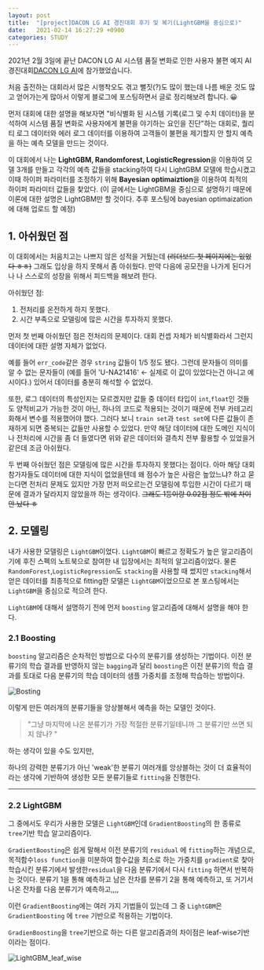 ```yaml
---
layout: post
title:  "[project]DACON LG AI 경진대회 후기 및 복기(LightGBM을 중심으로)"
date:   2021-02-14 16:27:29 +0900
categories: STUDY
---
```


2021년 2월 3일에 끝난 DACON LG AI 시스템 품질 변화로 인한 사용자 불편 예지 AI 경진대회[DACON LG AI](https://dacon.io/competitions/official/235687/overview/ )에 참가했었습니다.

처음 출전하는 대회라서 많은 시행착오도 겪고 뻘짓(?)도 많이 했는데 나름 배운 것도 많고 얻어가는게 많아서 이렇게 블로그에 포스팅하면서 글로 정리해보려 합니다. 😀



먼저 대회에 대한 설명을 해보자면 "비식별화 된 시스템 기록(로그 및 수치 데이터)을 분석하여 시스템 품질 변화로 사용자에게 불편을 야기하는 요인을 진단"하는 대회로, 퀄리티 로그 데이터와 에러 로그 데이터를 이용하여 고객들이 불편을 제기할지 안 할지 예측을 하는 예측 모델을 만드는 것이다.



이 대회에서 나는 **LightGBM, Randomforest, LogisticRegression**을 이용하여 모델 3개를 만들고 각각의 예측 값들을 stacking하여 다시 LightGBM 모델에 학습시켰고 이때 하이퍼 파라미터를 조정하기 위해 **Bayesian optimaiztion**을 이용하여 최적의 하이퍼 파라미터 값들을 찾았다. (이 글에서는 LightGBM을 중심으로 설명하기 때문에 이론에 대한 설명은 LightGBM만 할 것이다. 추후 포스팅에 bayesian optimaization에 대해 업로드 할 예정)



## 1. 아쉬웠던 점

이 대회에서는 처음치고는 나쁘지 않은 성적을 거뒀는데 ~~(리더보드 첫 페이지에는 있었다 ㅎㅎ)~~ 그래도 입상을 하지 못해서 좀 아쉬웠다. 만약 다음에 공모전을 나가게 된다거나 나 스스로의 성장을 위해서 피드백을 해보려 한다.

   

아쉬웠던 점:



1. 전처리를 온전하게 하지 못했다.
2. 시간 부족으로 모델링에 많은 시간을 투자하지 못했다. 

먼저 첫 번째 아쉬웠던 점은 전처리의 문제이다. 대회 컨셉 자체가 비식별화라서 그런지 데이터에 대한 설명 자체가 없었다. 



예를 들어 ```err_code```같은 경우 ```string``` 값들이 1/5 정도 됐다. 그런데 문자들이 의미를 알 수 없는 문자들이 (예를 들어 'U-NA21416' <- 실제로 이 값이 있었다는건 아니고 예시이다.) 있어서 데이터를 충분히 해석할 수 없었다. 



또한, 로그 데이터의 특성인지는 모르겠지만 값들 중 데이터 타입이 ```int```,```float```인 것들도 양적비교가 가능한 것이 아닌, 하나의 코드로 적용되는 것이기 때문에 전부 카테고리화해서 변수를 적용했어야 했다. 그러다 보니 ```train set```과 ```test set```에 다른 값들이 존재하게 되면 중복되는 값들만 사용할 수 있었다. 만약 해당 데이터에 대한 도메인 지식이나 전처리에 시간을 좀 더 들였다면 위와 같은 데이터와 결측치 전부 활용할 수 있었을거 같은데 조금 아쉬웠다.



두 번째 아쉬웠던 점은 모델링에 많은 시간을 투자하지 못했다는 점이다. 아마 해당 대회 참가자들도 데이터에 대한 지식이 없었을텐데 왜 점수가 높은 사람은 높았느냐? 하고 묻는다면 전처리 문제도 있지만 가장 먼저 떠오르는건 모델링에 투입한 시간이 다르기 때문에 결과가 달라지지 않았을까 하는 생각이다. ~~그래도 1등이랑 0.02점 정도 밖에 차이 안 났다 ㅎ~~ 



## 2. 모델링

내가 사용한 모델링은 ```LightGBM```이었다. ```LightGBM```이 빠르고 정확도가 높은 알고리즘이기에 후진 스펙의 노트북으로 참여한 내 입장에서는 최적의 알고리즘이었다. 물론 ```RandomForest```,```LogisticRegression```도 ```stacking```을 사용할 때 썼지만 ```stacking```해서 얻은 데이터를 최종적으로 fitting한 모델은 ```LightGBM```이었으므로 본 포스팅에서는 ```LightGBM```을 중심으로 적으려 한다.  

```LightGBM```에 대해서 설명하기 전에 먼저 ```boosting``` 알고리즘에 대해서 설명을 해야 한다. 

### 2.1 Boosting

```boosting``` 알고리즘은 순차적인 방법으로 다수의 분류기를 생성하는 기법이다. 이전 분류기의 학습 결과를 반영하지 않는 ```bagging```과 달리 ```boosting```은 이전 분류기의 학습 결과를 토대로 다음 분류기의 학습 데이터의 샘플 가중치를 조정해 학습하는 방법이다. 

![Bosting](https://user-images.githubusercontent.com/64791442/107853649-8d336600-6e5a-11eb-9a72-bff9e27a210c.png)

이렇게 만든 여러개의 분류기들을 앙상블해서 예측을 하는 모델인 것이다. 

>  "그냥 마지막에 나온 분류기가 가장 적절한 분류기일테니까 그 분류기만 쓰면 되지 않나? "

하는 생각이 있을 수도 있지만, 

하나의 강력한 분류기가 아닌 'weak'한 분류기 여러개를 앙상블하는 것이 더 효율적이라는 생각에 기반하여 생성한 모든 분류기들로 ```fitting```을 진행한다. 

***

### 2.2 LightGBM

그 중에서도 우리가 사용한 모델은 ```LightGBM```인데 ```GradientBoosting```의 한 종류로 ```tree```기반 학습 알고리즘이다.

```GradientBoosting```은 쉽게 말해서 이전 분류기의 ```residual``` 에 ```fitting```하는 개념으로, 목적함수```loss function```을 미분하여 함수값을 최소로 하는 가중치를 ```gradient```로 찾아 학습시킨 분류기에서 발생한```residual```을 다음 분류기에서 다시 ```fitting``` 하면서 반복하는 것이다. 분류기 1을 통해 예측하고 남은 잔차를 분류기 2을 통해 예측하고, 또 거기서 나온 잔차를 다음 분류기가 예측하고,,,,



이런 ```GradientBoosting```에는 여러 가지 기법들이 있는데 그 중 ```LightGBM```은 ```GradientBoosting``` 에 ```tree``` 기반으로 적용하는 기법이다. 

```GradienBoosting```을 ```tree```기반으로 하는 다른 알고리즘과의 차이점은 leaf-wise기반이라는 점이다.



![LightGBM_leaf_wise](https://user-images.githubusercontent.com/64791442/107749601-35173980-6d5e-11eb-8201-d28c87d604f9.png)